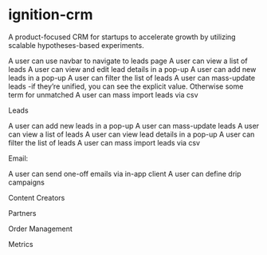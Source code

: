 # ignition-crm

A product-focused CRM for startups to accelerate growth by utilizing scalable hypotheses-based experiments.

A user can use navbar to navigate to leads page
A user can view a list of leads
A user can view and edit lead details in a pop-up
A user can add new leads in a pop-up
A user can filter the list of leads
A user can mass-update leads
	-if they’re unified, you can see the explicit value. Otherwise some term for unmatched
A user can mass import leads via csv

Leads

A user can add new leads in a pop-up
A user can mass-update leads
A user can view a list of leads
A user can view lead details in a pop-up
A user can filter the list of leads
A user can mass import leads via csv


Email:

A user can send one-off emails via in-app client
A user can define drip campaigns 

Content Creators

Partners

Order Management

Metrics
